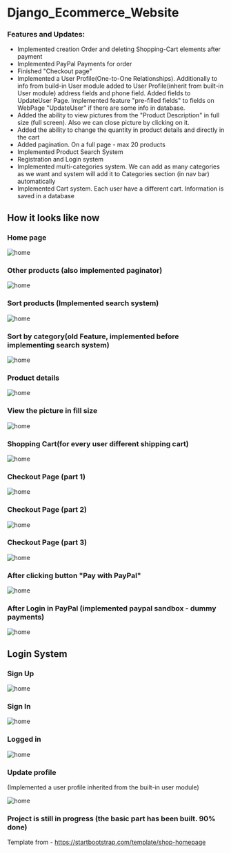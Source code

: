 # Django_Ecommerce_Website
  
### Features and Updates:  
- Implemented creation Order and deleting Shopping-Cart elements after payment
- Implemented PayPal Payments for order
- Finished "Checkout page"  
- Implemented a User Profile(One-to-One Relationships). Additionally to info from build-in User module added to User Profile(inherit from built-in User module) address fields and phone field. Added fields to UpdateUser Page. Implemented  feature "pre-filled fields" to fields on WebPage "UpdateUser" if there are some info in database.  
- Added the ability to view pictures from the "Product Description" in full size (full screen). Also we can close picture by clicking on it.  
- Added the ability to change the quantity in product details and directly in the cart
- Added pagination. On a full page - max 20 products
- Implemented Product Search System 
- Registration and Login system
- Implemented multi-categories system. We can add as many categories as we want and system will add it to Categories section (in nav bar) automatically  
- Implemented Cart system. Each user have a different cart. Information is saved in a database
  
## How it looks like now  
  
### Home page  
  
![home](./!resources/media/home2.png)  
  
### Other products (also implemented paginator)  
  
![home](./!resources/media/other_products.png)  
  
### Sort products (Implemented search system)  
  
![home](./!resources/media/search.png)  
  
### Sort by category(old Feature, implemented before implementing search system)  
  
![home](./!resources/media/sort_by_category.png)  
  
  ### Product details
  
![home](./!resources/media/product_details.png)  
  
### View the picture in fill size  
  
![home](./!resources/media/view_pic.png)    
  
### Shopping Cart(for every user different shipping cart)  
  
![home](./!resources/media/cart.png)    
  
### Checkout Page (part 1)
  
![home](./!resources/media/checkout1.png)   
  
### Checkout Page (part 2)
  
![home](./!resources/media/checkout2.png)   
  
### Checkout Page (part 3)
  
![home](./!resources/media/payments.png)   
  
### After clicking button "Pay with PayPal"
  
![home](./!resources/media/paypal.png)   
  
### After Login in PayPal (implemented paypal sandbox - dummy payments)
  
![home](./!resources/media/pay_on_paypal.png)   
  
## Login System
    
### Sign Up  
  
![home](./!resources/media/sign_up.png)  
  
### Sign In  
  
![home](./!resources/media/log_in.png)  
  
  ### Logged in
  
![home](./!resources/media/logged_in.png)  
  
### Update profile  
(Implemented a user profile inherited from the built-in user module)  
  
![home](./!resources/media/update.png)    
  
  

### Project is still in progress (the basic part has been built. 90% done)    
  
Template from - https://startbootstrap.com/template/shop-homepage  
